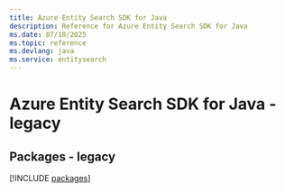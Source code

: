 ```yaml
---
title: Azure Entity Search SDK for Java
description: Reference for Azure Entity Search SDK for Java
ms.date: 07/10/2025
ms.topic: reference
ms.devlang: java
ms.service: entitysearch
---
```

# Azure Entity Search SDK for Java - legacy
## Packages - legacy
[!INCLUDE [packages](entity-search-index.md)]